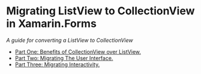 # Migrating ListView to CollectionView in Xamarin.Forms

*A guide for converting a ListView to CollectionView*

* [Part One: Benefits of CollectionView over ListView.](part-one-benefits.md)
* [Part Two: Migrating The User Interface.](partt-two-user-interface.md)
* [Part Three: Migrating Interactivity.](part-three-interactivity.md)
